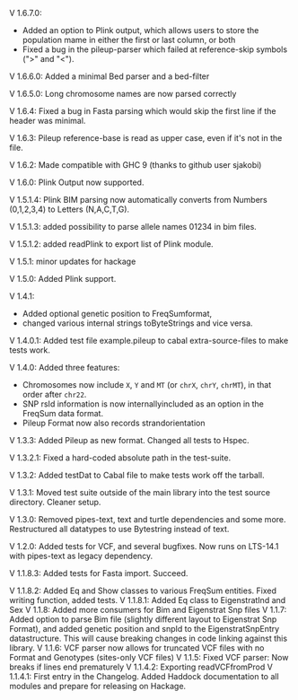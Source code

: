 V 1.6.7.0:
* Added an option to Plink output, which allows users to store the population mame in either the first or last column, or both
* Fixed a bug in the pileup-parser which failed at reference-skip symbols (">" and "<").

V 1.6.6.0: Added a minimal Bed parser and a bed-filter

V 1.6.5.0: Long chromosome names are now parsed correctly

V 1.6.4: Fixed a bug in Fasta parsing which would skip the first line if the header was minimal.

V 1.6.3: Pileup reference-base is read as upper case, even if it's not in the file.

V 1.6.2: Made compatible with GHC 9 (thanks to github user sjakobi)

V 1.6.0: Plink Output now supported.

V 1.5.1.4: Plink BIM parsing now automatically converts from Numbers (0,1,2,3,4) to Letters (N,A,C,T,G).

V 1.5.1.3: added possibility to parse allele names 01234 in bim files.

V 1.5.1.2: added readPlink to export list of Plink module.

V 1.5.1: minor updates for hackage

V 1.5.0: Added Plink support.

V 1.4.1:
* Added optional genetic position to FreqSumformat,
* changed various internal strings toByteStrings and vice versa.

V 1.4.0.1: Added test file example.pileup to cabal extra-source-files to make tests work.

V 1.4.0: Added three features:
* Chromosomes now include `X`, `Y` and `MT` (or `chrX`, `chrY`, `chrMT`), in that order after `chr22`. 
* SNP rsId information is now internallyincluded as an option in the FreqSum data format.
* Pileup Format now also records strandorientation

V 1.3.3: Added Pileup as new format. Changed all tests to Hspec.

V 1.3.2.1: Fixed a hard-coded absolute path in the test-suite.

V 1.3.2: Added testDat to Cabal file to make tests work off the tarball.

V 1.3.1: Moved test suite outside of the main library into the test source directory. Cleaner setup.

V 1.3.0: Removed pipes-text, text and turtle dependencies and some more. Restructured all datatypes to use Bytestring instead of text. 

V 1.2.0: Added tests for VCF, and several bugfixes. Now runs on LTS-14.1 with pipes-text as legacy dependency.

V 1.1.8.3: Added tests for Fasta import. Succeed.

V 1.1.8.2: Added Eq and Show classes to various FreqSum entities. Fixed writing function, added tests.
V 1.1.8.1: Added Eq class to EigenstratInd and Sex
V 1.1.8: Added more consumers for Bim and Eigenstrat Snp files
V 1.1.7: Added option to parse Bim file (slightly different layout to Eigenstrat Snp Format), and added genetic position and snpId to the EigenstratSnpEntry datastructure. This will cause breaking changes in code linking against this library.
V 1.1.6: VCF parser now allows for truncated VCF files with no Format and Genotypes (sites-only VCF files)
V 1.1.5: Fixed VCF parser: Now breaks if lines end prematurely
V 1.1.4.2: Exporting readVCFfromProd
V 1.1.4.1: First entry in the Changelog. Added Haddock documentation to all modules and prepare for releasing on Hackage.




















